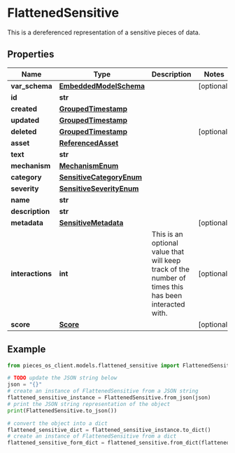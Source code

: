 # FlattenedSensitive

This is a dereferenced representation of a sensitive pieces of data.

## Properties

Name | Type | Description | Notes
------------ | ------------- | ------------- | -------------
**var_schema** | [**EmbeddedModelSchema**](EmbeddedModelSchema) |  | [optional] 
**id** | **str** |  | 
**created** | [**GroupedTimestamp**](GroupedTimestamp) |  | 
**updated** | [**GroupedTimestamp**](GroupedTimestamp) |  | 
**deleted** | [**GroupedTimestamp**](GroupedTimestamp) |  | [optional] 
**asset** | [**ReferencedAsset**](ReferencedAsset) |  | 
**text** | **str** |  | 
**mechanism** | [**MechanismEnum**](MechanismEnum) |  | 
**category** | [**SensitiveCategoryEnum**](SensitiveCategoryEnum) |  | 
**severity** | [**SensitiveSeverityEnum**](SensitiveSeverityEnum) |  | 
**name** | **str** |  | 
**description** | **str** |  | 
**metadata** | [**SensitiveMetadata**](SensitiveMetadata) |  | [optional] 
**interactions** | **int** | This is an optional value that will keep track of the number of times this has been interacted with. | [optional] 
**score** | [**Score**](Score) |  | [optional] 

## Example

```python
from pieces_os_client.models.flattened_sensitive import FlattenedSensitive

# TODO update the JSON string below
json = "{}"
# create an instance of FlattenedSensitive from a JSON string
flattened_sensitive_instance = FlattenedSensitive.from_json(json)
# print the JSON string representation of the object
print(FlattenedSensitive.to_json())

# convert the object into a dict
flattened_sensitive_dict = flattened_sensitive_instance.to_dict()
# create an instance of FlattenedSensitive from a dict
flattened_sensitive_form_dict = flattened_sensitive.from_dict(flattened_sensitive_dict)
```


